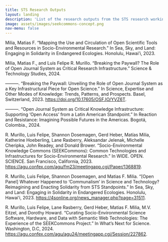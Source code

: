 ```yaml
---
title: STS Research Outputs
layout: landing
description: 'List of the research outputs from the STS research working package'
image: assets/images/seekcommons-concept.png
nav-menu: false
---
```


Milia, Matias F. “Mapping the Use and Circulation of Open Scientific Tools and Resources in Socio-Environmental Research.” In Sea, Sky, and Land: Engaging in Solidarity in Endangered Ecologies. Honolulu, Hawai’i, 2023.

Milia, Matias F., and Luis Felipe R. Murillo. “Breaking the Paywall? The Role of Open Journal System as Critical Research Infrastructure.” Science & Technology Studies, 2024.

———. “Breaking the Paywall: Unveiling the Role of Open Journal System as a Key Infrastructural Piece for Open Science.” In Science, Expertise and Other Modes of Knowledge: Trends, Patterns, and Prospects. Basel, Switzerland, 2023. https://doi.org/10.17605/OSF.IO/YVZ6T.

———. “Open Journal System as Critical Knowledge Infrastructure: Supporting ‘Open Access’ from a Latin American Standpoint.” In Reaction and Resistance: Imagining Possible Futures in the Americas. Bogotá, Colombia., 2024.

R. Murillo, Luis Felipe, Shannon Dosemagen, Gerd Heber, Matías Milia, Katherine Hoeberling, Lane Rasberry, Aleksandar Jelenak, Michelle Cheripka, John Readey, and Donald Brower. “Socio-Environmental Knowledge Commons (SEEKCommons): Common Technologies and Infrastructures for Socio-Environmental Research.” In WIDE. OPEN. SCIENCE. San Francisco, California, 2023. https://agu.confex.com/agu/fm23/meetingapp.cgi/Paper/1368819.

R. Murillo, Luis Felipe, Shannon Dosemagen, and Matias F. Milia. “[Open Panel] Whatever Happened to ‘Communalism’ in Science and Technology? Reimagining and Enacting Solidarity from STS Standpoints.” In Sea, Sky, and Land: Engaging in Solidarity in Endangered Ecologies. Honolulu, Hawai’i, 2023. https://4sonline.org/news_manager.php?page=31511.

R. Murillo, Luis Felipe, Lane Rasberry, Gerd Heber, Matias F. Milia, M.V. Eitzel, and Dorothy Howard. “Curating Socio-Environmental Science Software, Hardware, and Data with Semantic Web Technologies: The Experience of the SEEKCommons Project.” In What’s Next for Science. Washington, D.C, 2024. https://agu.confex.com/agu/agu24/meetingapp.cgi/Session/227862.



